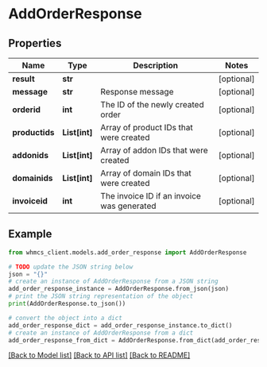 # AddOrderResponse


## Properties

Name | Type | Description | Notes
------------ | ------------- | ------------- | -------------
**result** | **str** |  | [optional] 
**message** | **str** | Response message | [optional] 
**orderid** | **int** | The ID of the newly created order | [optional] 
**productids** | **List[int]** | Array of product IDs that were created | [optional] 
**addonids** | **List[int]** | Array of addon IDs that were created | [optional] 
**domainids** | **List[int]** | Array of domain IDs that were created | [optional] 
**invoiceid** | **int** | The invoice ID if an invoice was generated | [optional] 

## Example

```python
from whmcs_client.models.add_order_response import AddOrderResponse

# TODO update the JSON string below
json = "{}"
# create an instance of AddOrderResponse from a JSON string
add_order_response_instance = AddOrderResponse.from_json(json)
# print the JSON string representation of the object
print(AddOrderResponse.to_json())

# convert the object into a dict
add_order_response_dict = add_order_response_instance.to_dict()
# create an instance of AddOrderResponse from a dict
add_order_response_from_dict = AddOrderResponse.from_dict(add_order_response_dict)
```
[[Back to Model list]](../README.md#documentation-for-models) [[Back to API list]](../README.md#documentation-for-api-endpoints) [[Back to README]](../README.md)


